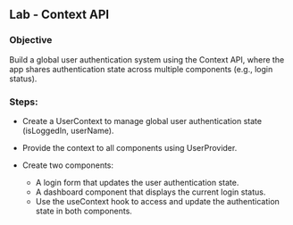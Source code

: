 ## Lab - Context API
### Objective
Build a global user authentication system using the Context API, where the app shares authentication state across multiple components (e.g., login status).

### Steps:
* Create a UserContext to manage global user authentication state (isLoggedIn, userName).  

* Provide the context to all components using UserProvider.  

* Create two components:
    * A login form that updates the user authentication state.  
    * A dashboard component that displays the current login status.  
    * Use the useContext hook to access and update the authentication state in both components.  
